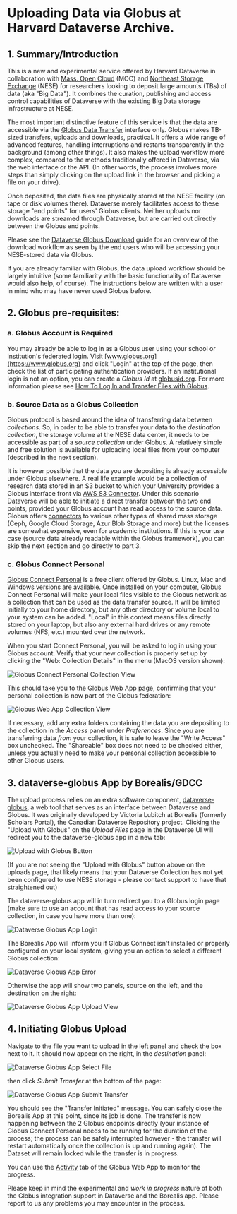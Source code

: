 # Uploading Data via Globus at Harvard Dataverse Archive.

## 1. Summary/Introduction

This is a new and experimental service offered by Harvard Dataverse in collaboration with [Mass. Open Cloud](https://massopen.cloud/) (MOC) and [Northeast Storage Exchange](https://nese.mghpcc.org/) (NESE) for researchers looking to deposit large amounts (TBs) of data (aka "Big Data"). It combines the curation, publishing and access control capabilities of Dataverse with the existing Big Data storage infrastructure at NESE.

The most important distinctive feature of this service is that the data are accessible via the [Globus Data Transfer](https://www.globus.org/data-transfer) interface only. Globus makes TB-sized transfers, uploads and downloads, practical. It offers a wide range of advanced features, handling interruptions and restarts transparently in the background (among other things). It also makes the upload workflow more complex, compared to the methods traditionally offered in Dataverse, via the web interface or the API. (In other words, the process involves more steps than simply clicking on the upload link in the browser and picking a file on your drive). 

Once deposited, the data files are physically stored at the NESE facility (on tape or disk volumes there). Dataverse merely facilitates access to these storage "end points" for users' Globus clients. Neither uploads nor downloads are streamed through Dataverse, but are carried out directly between the Globus end points.

Please see the [Dataverse Globus Download](download.md) guide for an overview of the download workflow as seen by the end users who will be accessing your NESE-stored data via Globus. 

If you are already familiar with Globus, the data upload workflow should be largely intuitive (some familiarity with the basic functionality of Dataverse would also help, of course). The instructions below are written with a user in mind who may have never used Globus before. 

## 2. Globus pre-requisites:

### a. Globus Account is Required

You may already be able to log in as a Globus user using your school or institution's federated login. Visit [www.globus.org](https://www.globus.org) and click "Login" at the top of the page, then check the list of participating authentication providers. If an institutional login is not an option, you can create a _Globus Id_ at [globusid.org](https://www.globusid.org). For more information please see [How To Log In and Transfer Files with Globus](https://docs.globus.org/guides/tutorials/manage-files/transfer-files/).

### b. Source Data as a Globus Collection

Globus protocol is based around the idea of transferring data between _collections_. So, in order to be able to transfer your data to the _destination collection_, the storage volume at the NESE data center, it needs to be accessible as part of a _source collection_ under Globus. A relatively simple and free solution is available for uploading local files from your computer (described in the next section). 

It is however possible that the data you are depositing is already accessible under Globus elsewhere. A real life example would be a collection of research data stored in an S3 bucket to which your University provides a Globus interface front via [AWS S3 Connector](https://docs.globus.org/premium-storage-connectors/v5.4/aws-s3/). Under this scenario Dataverse will be able to initiate a direct transfer between the two end points, provided your Globus account has read access to the source data. Globus offers [connectors](https://docs.globus.org/premium-storage-connectors/v5.4/) to various other types of shared mass storage (Ceph, Google Cloud Storage, Azur Blob Storage and more) but the licenses are somewhat expensive, even for academic institutions. If this is your use case (source data already readable within the Globus framework), you can skip the next section and go directly to part 3.	

### c. Globus Connect Personal 

[Globus Connect Personal](https://www.globus.org/globus-connect-personal) is a free client offered by Globus. Linux, Mac and Windows versions are available. Once installed on your computer, Globus Connect Personal will make your local files visible to the Globus network as a collection that can be used as the data transfer source. It will be limited initially to your home directory, but any other directory or volume local to your system can be added. "Local" in this context means files directly stored on your laptop, but also any external hard drives or any remote volumes (NFS, etc.) mounted over the network. 

When you start Connect Personal, you will be asked to log in using your Globus account. Verify that your new collection is properly set up by clicking the "Web: Collection Details" in the menu (MacOS version shown):

![Globus Connect Personal Collection View](GlobusPersonalConnect.png)

This should take you to the Globus Web App page, confirming that your personal collection is now part of the Globus federation:

![Globus Web App Collection View](GlobusWebAppCollection.png)

If necessary, add any extra folders containing the data you are depositing to the collection in the _Access_ panel under _Preferences_. Since you are transferring data _from_ your collection, it is safe to leave the "Write Access" box unchecked. The "Shareable" box does not need to be checked either, unless you actually need to make your personal collection accessible to other Globus users.

## 3. dataverse-globus App by Borealis/GDCC

The upload process relies on an extra software component, [dataverse-globus](https://github.com/gdcc/dataverse-globus), a web tool that serves as an interface between Dataverse and Globus. It was originally developed by Victoria Lubitch at Borealis (formerly Scholars Portal), the Canadian Dataverse Repository project. Clicking the "Upload with Globus" on the _Upload Files_ page in the Dataverse UI will redirect you to the dataverse-globus app in a new tab:

![Upload with Globus Button](GlobusUploadButton.png)

(If you are not seeing the "Upload with Globus" button above on the uploads page, that likely means that your Dataverse Collection has not yet been configured to use NESE storage - please contact support to have that straightened out)

The dataverse-globus app will in turn redirect you to a Globus login page (make sure to use an account that has read access to your source collection, in case you have more than one):

![Dataverse Globus App Login](DataverseGlobusAppLogin.png)

The Borealis App will inform you if Globus Connect isn't installed or properly configured on your local system, giving you an option to select a different Globus collection:

![Dataverse Globus App Error](DataverseGlobusAppError.png)

Otherwise the app will show two panels, source on the left, and the destination on the right: 

![Dataverse Globus App Upload View](DataverseGlobusAppUpload.png)

## 4. Initiating Globus Upload

Navigate to the file you want to upload in the left panel and check the box next to it. It should now appear on the right, in the _destination_ panel: 

![Dataverse Globus App Select File](DataverseGlobusAppFileUploadSelect.png)

then click _Submit Transfer_ at the bottom of the page:

![Dataverse Globus App Submit Transfer](DataverseGlobusAppSubmitUpload.png)

You should see the "Transfer Initiated" message. You can safely close the Borealis App at this point, since its job is done. The transfer is now happening between the 2 Globus endpoints directly (your instance of Globus Connect Personal needs to be running for the duration of the process; the process can be safely interrupted however - the transfer will restart automatically once the collection is up and running again). The Dataset will remain locked while the transfer is in progress. 

You can use the [Activity](https://app.globus.org/activity) tab of the Globus Web App to monitor the progress. 

Please keep in mind the experimental and _work in progress_ nature of both the Globus integration support in Dataverse and the Borealis app. Please report to us any problems you may encounter in the process. 
